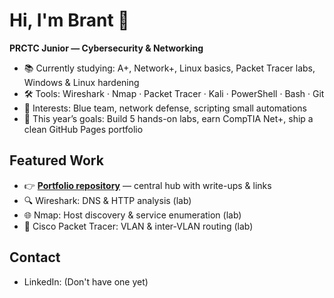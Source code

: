 # Hi, I'm Brant 👋
**PRCTC Junior — Cybersecurity & Networking**

- 📚 Currently studying: A+, Network+, Linux basics, Packet Tracer labs, Windows & Linux hardening
- 🛠️ Tools: Wireshark · Nmap · Packet Tracer · Kali · PowerShell · Bash · Git
- 🎯 Interests: Blue team, network defense, scripting small automations
- 🌱 This year’s goals: Build 5 hands-on labs, earn CompTIA Net+, ship a clean GitHub Pages portfolio

## Featured Work
- 👉 **[Portfolio repository](https://github.com/BrantEngland-prctc/portfolio)** — central hub with write-ups & links
- 🔍 Wireshark: DNS & HTTP analysis (lab)
- 🌐 Nmap: Host discovery & service enumeration (lab)
- 🧩 Cisco Packet Tracer: VLAN & inter-VLAN routing (lab)

## Contact
- LinkedIn: (Don't have one yet)
